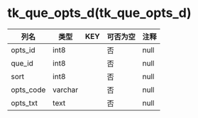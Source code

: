 # tk_que_opts_d(tk_que_opts_d)
| 列名   | 类型   | KEY  | 可否为空 | 注释   |
| ---- | ---- | ---- | ---- | ---- |
|opts_id|int8||否|null|
|que_id|int8||否|null|
|sort|int8||否|null|
|opts_code|varchar||否|null|
|opts_txt|text||否|null|
